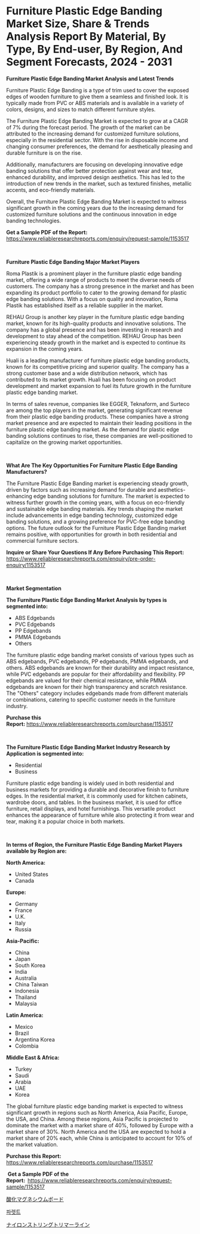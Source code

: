 <p><h1>Furniture Plastic Edge Banding Market Size, Share & Trends Analysis Report By Material, By Type, By End-user, By Region, And Segment Forecasts, 2024 - 2031</h1></p><p><strong>Furniture Plastic Edge Banding Market Analysis and Latest Trends</strong></p>
<p><p>Furniture Plastic Edge Banding is a type of trim used to cover the exposed edges of wooden furniture to give them a seamless and finished look. It is typically made from PVC or ABS materials and is available in a variety of colors, designs, and sizes to match different furniture styles.</p><p>The Furniture Plastic Edge Banding Market is expected to grow at a CAGR of 7% during the forecast period. The growth of the market can be attributed to the increasing demand for customized furniture solutions, especially in the residential sector. With the rise in disposable income and changing consumer preferences, the demand for aesthetically pleasing and durable furniture is on the rise.</p><p>Additionally, manufacturers are focusing on developing innovative edge banding solutions that offer better protection against wear and tear, enhanced durability, and improved design aesthetics. This has led to the introduction of new trends in the market, such as textured finishes, metallic accents, and eco-friendly materials.</p><p>Overall, the Furniture Plastic Edge Banding Market is expected to witness significant growth in the coming years due to the increasing demand for customized furniture solutions and the continuous innovation in edge banding technologies.</p></p>
<p><strong>Get a Sample PDF of the Report:&nbsp;</strong> <a href="https://www.reliableresearchreports.com/enquiry/request-sample/1153517">https://www.reliableresearchreports.com/enquiry/request-sample/1153517</a></p>
<p>&nbsp;</p>
<p><strong>Furniture Plastic Edge Banding Major Market Players</strong></p>
<p><p>Roma Plastik is a prominent player in the furniture plastic edge banding market, offering a wide range of products to meet the diverse needs of customers. The company has a strong presence in the market and has been expanding its product portfolio to cater to the growing demand for plastic edge banding solutions. With a focus on quality and innovation, Roma Plastik has established itself as a reliable supplier in the market.</p><p>REHAU Group is another key player in the furniture plastic edge banding market, known for its high-quality products and innovative solutions. The company has a global presence and has been investing in research and development to stay ahead of the competition. REHAU Group has been experiencing steady growth in the market and is expected to continue its expansion in the coming years.</p><p>Huali is a leading manufacturer of furniture plastic edge banding products, known for its competitive pricing and superior quality. The company has a strong customer base and a wide distribution network, which has contributed to its market growth. Huali has been focusing on product development and market expansion to fuel its future growth in the furniture plastic edge banding market.</p><p>In terms of sales revenue, companies like EGGER, Teknaform, and Surteco are among the top players in the market, generating significant revenue from their plastic edge banding products. These companies have a strong market presence and are expected to maintain their leading positions in the furniture plastic edge banding market. As the demand for plastic edge banding solutions continues to rise, these companies are well-positioned to capitalize on the growing market opportunities.</p></p>
<p>&nbsp;</p>
<p><strong>What Are The Key Opportunities For Furniture Plastic Edge Banding Manufacturers?</strong></p>
<p><p>The Furniture Plastic Edge Banding market is experiencing steady growth, driven by factors such as increasing demand for durable and aesthetics-enhancing edge banding solutions for furniture. The market is expected to witness further growth in the coming years, with a focus on eco-friendly and sustainable edge banding materials. Key trends shaping the market include advancements in edge banding technology, customized edge banding solutions, and a growing preference for PVC-free edge banding options. The future outlook for the Furniture Plastic Edge Banding market remains positive, with opportunities for growth in both residential and commercial furniture sectors.</p></p>
<p><strong>Inquire or Share Your Questions If Any Before Purchasing This Report:</strong> <a href="https://www.reliableresearchreports.com/enquiry/pre-order-enquiry/1153517">https://www.reliableresearchreports.com/enquiry/pre-order-enquiry/1153517</a></p>
<p>&nbsp;</p>
<p><strong>Market Segmentation</strong></p>
<p><strong>The Furniture Plastic Edge Banding Market Analysis by types is segmented into:</strong></p>
<p><ul><li>ABS Edgebands</li><li>PVC Edgebands</li><li>PP Edgebands</li><li>PMMA Edgebands</li><li>Others</li></ul></p>
<p><p>The furniture plastic edge banding market consists of various types such as ABS edgebands, PVC edgebands, PP edgebands, PMMA edgebands, and others. ABS edgebands are known for their durability and impact resistance, while PVC edgebands are popular for their affordability and flexibility. PP edgebands are valued for their chemical resistance, while PMMA edgebands are known for their high transparency and scratch resistance. The "Others" category includes edgebands made from different materials or combinations, catering to specific customer needs in the furniture industry.</p></p>
<p><strong>Purchase this Report:&nbsp;</strong><a href="https://www.reliableresearchreports.com/purchase/1153517">https://www.reliableresearchreports.com/purchase/1153517</a></p>
<p>&nbsp;</p>
<p><strong>The Furniture Plastic Edge Banding Market Industry Research by Application is segmented into:</strong></p>
<p><ul><li>Residential</li><li>Business</li></ul></p>
<p><p>Furniture plastic edge banding is widely used in both residential and business markets for providing a durable and decorative finish to furniture edges. In the residential market, it is commonly used for kitchen cabinets, wardrobe doors, and tables. In the business market, it is used for office furniture, retail displays, and hotel furnishings. This versatile product enhances the appearance of furniture while also protecting it from wear and tear, making it a popular choice in both markets.</p></p>
<p>&nbsp;</p>
<p><strong>In terms of Region, the Furniture Plastic Edge Banding Market Players available by Region are:</strong></p>
<p>
    <p> <strong> North America: </strong>
        <ul>
            <li>United States</li>
            <li>Canada</li>
        </ul>
        </p> 
    <p> <strong> Europe: </strong>
        <ul>
            <li>Germany</li>
            <li>France</li>
            <li>U.K.</li>
            <li>Italy</li>
            <li>Russia</li>
        </ul>
        </p> 
    <p> <strong> Asia-Pacific: </strong>
        <ul>
            <li>China</li>
            <li>Japan</li>
            <li>South Korea</li>
            <li>India</li>
            <li>Australia</li>
            <li>China Taiwan</li>
            <li>Indonesia</li>
            <li>Thailand</li>
            <li>Malaysia</li>
        </ul>
        </p> 
    <p> <strong> Latin America: </strong>
        <ul>
            <li>Mexico</li>
            <li>Brazil</li>
            <li>Argentina Korea</li>
            <li>Colombia</li>
        </ul>
        </p> 
    <p> <strong> Middle East & Africa: </strong>
        <ul>
            <li>Turkey</li>
            <li>Saudi</li>
            <li>Arabia</li>
            <li>UAE</li>
            <li>Korea</li>
        </ul>
    </p>
    </p>
<p><p>The global furniture plastic edge banding market is expected to witness significant growth in regions such as North America, Asia Pacific, Europe, the USA, and China. Among these regions, Asia Pacific is projected to dominate the market with a market share of 40%, followed by Europe with a market share of 30%. North America and the USA are expected to hold a market share of 20% each, while China is anticipated to account for 10% of the market valuation.</p></p>
<p><strong>Purchase this Report: </strong><a href="https://www.reliableresearchreports.com/purchase/1153517">https://www.reliableresearchreports.com/purchase/1153517</a></p>
<p>&nbsp;<strong>Get a Sample PDF of the Report:&nbsp;&nbsp;</strong><a href="https://www.reliableresearchreports.com/enquiry/request-sample/1153517">https://www.reliableresearchreports.com/enquiry/request-sample/1153517</a></p>
<p><strong></strong></p>
<p><p><a href="https://medium.com/@jackieshlerin98056/%E3%83%9E%E3%82%B0%E3%83%8D%E3%82%B7%E3%82%A6%E3%83%A0%E9%85%B8%E5%8C%96%E7%89%A9%E3%83%9C%E3%83%BC%E3%83%89%E3%81%AE%E5%B8%82%E5%A0%B4%E5%88%86%E6%9E%90%E3%81%A82024%E5%B9%B4%E3%81%8B%E3%82%892031%E5%B9%B4%E3%81%BE%E3%81%A7%E3%81%AE%E6%9C%9F%E9%96%93%E3%81%AB%E4%BA%88%E6%B8%AC%E3%81%95%E3%82%8C%E3%82%8B%E3%82%B5%E3%82%A4%E3%82%BA-2d0fd2ad5e75">酸化マグネシウムボード</a></p><p><a href="https://medium.com/@munchkin678568/%ED%8C%94%EB%A0%88%ED%8A%B8-%EC%8B%9C%EC%9E%A5-%EA%B7%9C%EB%AA%A8%EC%99%80-%EC%8B%9C%EC%9E%A5-%EB%8F%99%ED%96%A5-%EC%82%B0%EC%97%85-%EC%A0%84%EB%B0%98%EC%A0%81%EC%9D%B8-%EA%B0%9C%EC%9A%94-2024%EB%85%84%EB%B6%80%ED%84%B0-2031%EB%85%84-cb68da1b09d6">파렛트</a></p><p><a href="https://medium.com/@michaelerde565/%E3%83%8A%E3%82%A4%E3%83%AD%E3%83%B3%E8%A3%BD%E3%81%AE%E8%8D%89%E5%88%88%E3%82%8A%E6%A9%9F%E7%94%A8%E3%82%B9%E3%83%88%E3%83%AA%E3%83%B3%E3%82%B0%E5%B8%82%E5%A0%B4%E5%B1%95%E6%9C%9B-%E6%A5%AD%E7%95%8C%E6%A6%82%E8%A6%81%E3%81%A8%E4%BA%88%E6%B8%AC-2024%E5%B9%B4%E3%81%8B%E3%82%892031%E5%B9%B4-37a1607fa6ba">ナイロンストリングトリマーライン</a></p></p>